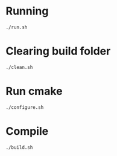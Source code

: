 # Running
`./run.sh`

# Clearing build folder
`./clean.sh`

# Run cmake
`./configure.sh`

# Compile
`./build.sh`